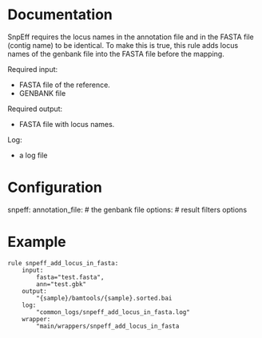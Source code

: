 # Documentation

SnpEff requires the locus names in the annotation file and in the FASTA
file (contig name) to be identical. To make this is true, this rule adds
locus names of the genbank file into the FASTA file before the mapping.

Required input:

- FASTA file of the reference.
- GENBANK file

Required output:

- FASTA file with locus names.

Log:

- a log file 

# Configuration

snpeff:
    annotation_file:  # the genbank file
    options:    # result filters options

# Example

    rule snpeff_add_locus_in_fasta:
        input:
            fasta="test.fasta",
            ann="test.gbk"
        output:
            "{sample}/bamtools/{sample}.sorted.bai
        log:
            "common_logs/snpeff_add_locus_in_fasta.log"
        wrapper:
            "main/wrappers/snpeff_add_locus_in_fasta
